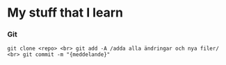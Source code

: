 # My stuff that I learn

### Git

``
git clone <repo> <br>
git add -A /adda alla ändringar och nya filer/ <br>
git commit -m "{meddelande}"
``